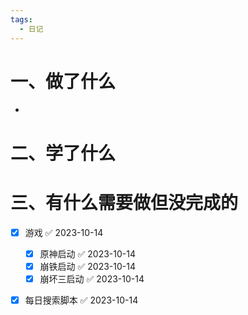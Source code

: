 ```yaml
---
tags:
  - 日记
---
```



# 一、做了什么

- 


# 二、学了什么




# 三、有什么需要做但没完成的
- [x] 游戏 ✅ 2023-10-14
	- [x] 原神启动 ✅ 2023-10-14
	- [x] 崩铁启动 ✅ 2023-10-14
	- [x] 崩坏三启动 ✅ 2023-10-14
- [x] 每日搜索脚本 ✅ 2023-10-14

